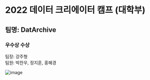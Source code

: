 # 2022 데이터 크리에이터 캠프 (대학부)

## 팀명: DatArchive
### 우수상 수상  


팀장: 강주형  
팀원: 박찬우, 정지훈, 홍혜경



![image](https://user-images.githubusercontent.com/93419379/213981976-ee28591e-082f-4c6f-9b93-9e52ffaf7f90.png)
